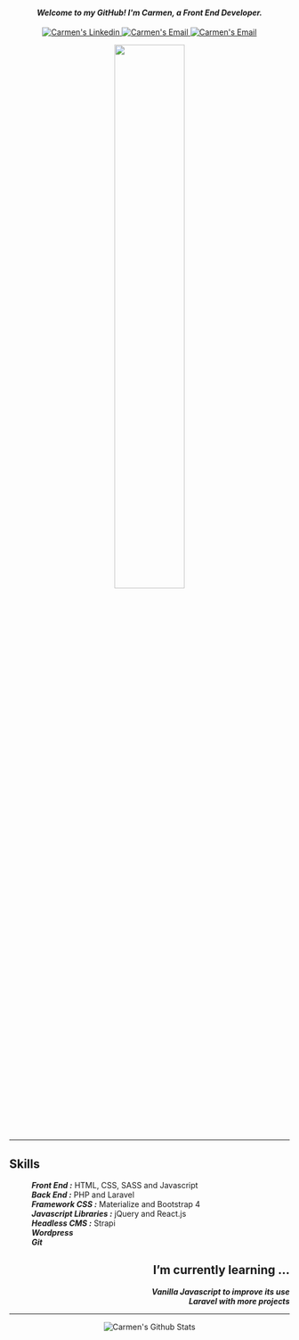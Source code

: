 <h4 align="center"><i>Welcome to my GitHub! I'm Carmen, a Front End Developer.</i></h4>

<p align="center">
 <a href="https://www.linkedin.com/in/carmenagnesesantoro" target="blank">
  <img alt="Carmen's Linkedin" src="https://img.shields.io/badge/-carmen-blue?style=flat&logo=Linkedin&logoColor=white&link=https://www.linkedin.com/in/carmenagnesesantoro">
 </a>
 
 <a href="https://carmensantoro.it" target="blank">
  <img alt="Carmen's Email" src="https://img.shields.io/badge/-carmensantoro.it-purple?style=flat&logo=Google-Chrome&logoColor=white&link=https://carmensantoro.it">
 </a>
 
 <a href="mailto:s.carmen2101@gmail.com" target="blank">
  <img alt="Carmen's Email" src="https://img.shields.io/badge/-email-c14438?style=flat&logo=Gmail&logoColor=white&link=mailto:s.carmen2101@gmail.com">
 </a>
 </p>


<p align="center">
  <img align="center" width="50%" src="https://github.com/carmensantoro/carmensantoro/blob/master/Assets/responsive.svg">
</p>

 ----
 
<div>
  <h2 align="left">Skills</h2>
      <dl align="left">
        <dd><strong><i>Front End :</i></strong> HTML, CSS, SASS and Javascript</dd>
        <dd><strong><i>Back End :</i></strong> PHP and Laravel</dd>
        <dd><strong><i>Framework CSS :</i></strong> Materialize and Bootstrap 4</dd>
        <dd><strong><i>Javascript Libraries :</i></strong> jQuery and React.js</dd>
        <dd><strong><i>Headless CMS :</i></strong> Strapi</dd>
        <dd><strong><i>Wordpress</i></strong></dd>
        <dd><strong><i>Git</i></strong></dd>
      </dl> 

  <h2 align="right">I’m currently learning ...</h2>
    <dl align="right">
     <dd><strong><i>Vanilla Javascript to improve its use</i></strong></dd>
     <dd><strong><i>Laravel with more projects</i></strong></dd>
    </dl>
</div>

  ----
  
  <p align="center">
  <img align="center" src="https://github-readme-stats.vercel.app/api?username=carmensantoro&hide=stars&count_private=true&show_icons=true&theme=material-palenight" alt="Carmen's Github Stats">
  </p>
  

 
